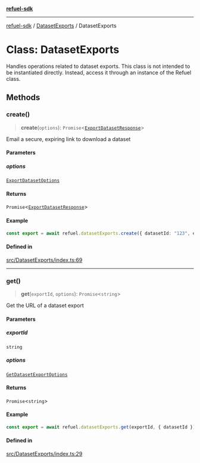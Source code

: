 [**refuel-sdk**](../../README.md)

***

[refuel-sdk](../../modules.md) / [DatasetExports](../README.md) / DatasetExports

# Class: DatasetExports

Handles operations related to dataset exports.
This class is not intended to be instantiated directly.
Instead, access it through an instance of the Refuel class.

## Methods

### create()

> **create**(`options`): `Promise`\<[`ExportDatasetResponse`](../../types/interfaces/ExportDatasetResponse.md)\>

Email a secure, expiring link to download a dataset

#### Parameters

##### options

[`ExportDatasetOptions`](../../types/interfaces/ExportDatasetOptions.md)

#### Returns

`Promise`\<[`ExportDatasetResponse`](../../types/interfaces/ExportDatasetResponse.md)\>

#### Example

```ts
const export = await refuel.datasetExports.create({ datasetId: "123", email: "example@example.com" });
```

#### Defined in

[src/DatasetExports/index.ts:69](https://github.com/refuel-ai/refuel-sdk/blob/7a0f1a61ebc96b440ae457740bef10a1f55424fa/src/DatasetExports/index.ts#L69)

***

### get()

> **get**(`exportId`, `options`): `Promise`\<`string`\>

Get the URL of a dataset export

#### Parameters

##### exportId

`string`

##### options

[`GetDatasetExportOptions`](../../types/interfaces/GetDatasetExportOptions.md)

#### Returns

`Promise`\<`string`\>

#### Example

```ts
const export = await refuel.datasetExports.get(exportId, { datasetId });
```

#### Defined in

[src/DatasetExports/index.ts:29](https://github.com/refuel-ai/refuel-sdk/blob/7a0f1a61ebc96b440ae457740bef10a1f55424fa/src/DatasetExports/index.ts#L29)
